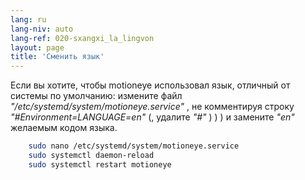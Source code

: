 ```yaml
---
lang: ru
lang-niv: auto
lang-ref: 020-sxangxi_la_lingvon
layout: page
title: 'Сменить язык'
---
```


Если вы хотите, чтобы motioneye использовал язык, отличный от системы по умолчанию: измените файл _"/etc/systemd/system/motioneye.service"_ , не комментируя строку _"#Environment=LANGUAGE=en"_ (, удалите _"#"_ ) ) ) и замените _"en"_ желаемым кодом языка.

```bash
    sudo nano /etc/systemd/system/motioneye.service
    sudo systemctl daemon-reload
    sudo systemctl restart motioneye
```


